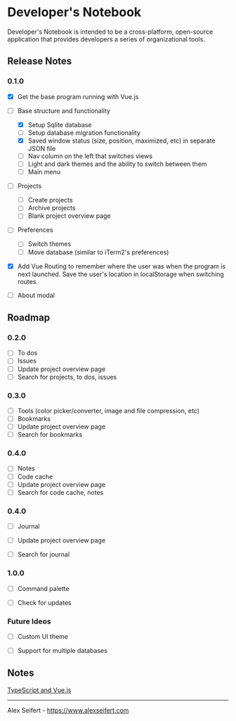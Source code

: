 # Developer's Notebook

Developer's Notebook is intended to be a cross-platform, open-source application that provides developers a series of organizational tools.

## Release Notes

### 0.1.0
- [x] Get the base program running with Vue.js
- [ ] Base structure and functionality
    - [x] Setup Sqlite database
    - [ ] Setup database migration functionality
    - [x] Saved window status (size, position, maximized, etc) in separate JSON file
    - [ ] Nav column on the left that switches views
    - [ ] Light and dark themes and the ability to switch between them
    - [ ] Main menu
- [ ] Projects
    - [ ] Create projects
    - [ ] Archive projects
    - [ ] Blank project overview page
- [ ] Preferences
    - [ ] Switch themes
    - [ ] Move database (similar to iTerm2's preferences)
- [x] Add Vue Routing to remember where the user was when the program is next launched. Save the user's location in localStorage when switching routes.
- [ ] About modal


## Roadmap

### 0.2.0
- [ ] To dos
- [ ] Issues
- [ ] Update project overview page
- [ ] Search for projects, to dos, issues

### 0.3.0
- [ ] Tools (color picker/converter, image and file compression, etc)
- [ ] Bookmarks
- [ ] Update project overview page
- [ ] Search for bookmarks

### 0.4.0
- [ ] Notes
- [ ] Code cache
- [ ] Update project overview page
- [ ] Search for code cache, notes

### 0.4.0
- [ ] Journal
- [ ] Update project overview page
- [ ] Search for journal


### 1.0.0
- [ ] Command palette
- [ ] Check for updates


### Future Ideos
- [ ] Custom UI theme
- [ ] Support for multiple databases


## Notes

[TypeScript and Vue.js](https://github.com/Microsoft/TypeScript-Vue-Starter)

---

Alex Seifert - https://www.alexseifert.com
